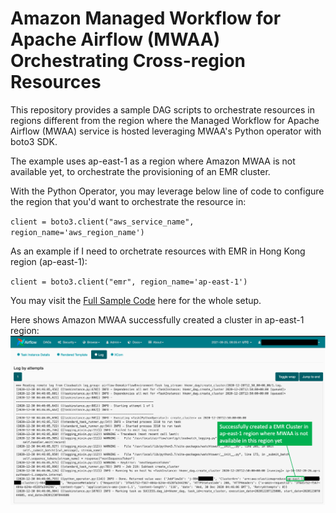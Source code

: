 # Amazon Managed Workflow for Apache Airflow (MWAA) Orchestrating Cross-region Resources

This repository provides a sample DAG scripts to orchestrate resources in regions different from the region where the Managed Workflow for Apache Airflow (MWAA) service is hosted leveraging MWAA's Python operator with boto3 SDK.

The example uses ap-east-1 as a region where Amazon MWAA is not available yet, to orchestrate the provisioning of an EMR cluster.

With the Python Operator, you may leverage below line of code to configure the region that you'd want to orchestrate the resource in:

`client = boto3.client("aws_service_name", region_name='aws_region_name')`

As an example if I need to orchetrate resources with EMR in Hong Kong region (ap-east-1):

`client = boto3.client("emr", region_name='ap-east-1')`

You may visit the [Full Sample Code](https://github.com/samsonlee0907/mwaa-cross-region-orch/blob/main/cross_region_emr.py) here for the whole setup.

Here shows Amazon MWAA successfully created a cluster in ap-east-1 region:
![Log](/mwaa_log.png)
